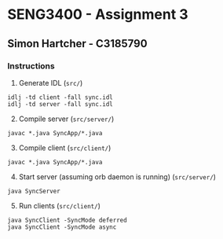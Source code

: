 # SENG3400 - Assignment 3
## Simon Hartcher - C3185790

### Instructions

1. Generate IDL (`src/`)

```	
idlj -td client -fall sync.idl
idlj -td server -fall sync.idl
```

2. Compile server (`src/server/`)

```
javac *.java SyncApp/*.java
```

3. Compile client (`src/client/`)

```
javac *.java SyncApp/*.java
```

4. Start server (assuming orb daemon is running) (`src/server/`)

```
java SyncServer
```

5. Run clients (`src/client/`)

```
java SyncClient -SyncMode deferred
java SyncClient -SyncMode async
```
